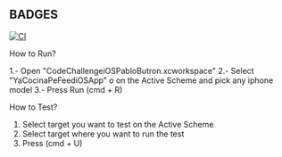 ## BADGES 

[![CI](https://github.com/PabloButron/YaCocinaPeFeed/actions/workflows/swift.yml/badge.svg)](https://github.com/PabloButron/YaCocinaPeFeed/actions/workflows/swift.yml)

How to Run?

1.- Open "CodeChallengeiOSPabloButron.xcworkspace"
2.- Select "YaCocinaPeFeediOSApp" o on the Active Scheme and pick any iphone model
3.- Press Run (cmd + R)

How to Test?

1. Select target you want to test on the Active Scheme 
2. Select target where you want to run the test
3. Press (cmd + U)
